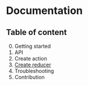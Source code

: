 # Documentation

## Table of content
0. Getting started
0. API
  0. Create action
  0. [Create reducer](./createReducer.md)
0. Troubleshooting
0. Contribution

